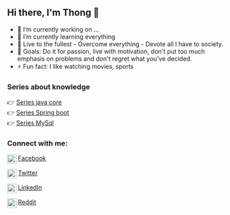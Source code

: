 ## Hi there, I'm Thong 👋

- 🔭 I’m currently working on ...
- 🌱 I’m currently learning everything 
- 💬 Live to the fullest - Overcome everything - Devote all I have to society.
- 🥅 Goals: Do it for passion, live with motivation, don't put too much emphasis on problems and don't regret what you've decided.
- ⚡ Fun fact: I like watching movies, sports

### Series about knowledge

👉 <a href="https://gitlab.com/series-about-programming/java/java-core">Series java core</a>
</br>
👉 <a href="https://gitlab.com/series-about-programming/java/spring-boot">Series Spring boot</a>
</br>
👉 <a href="https://gitlab.com/series-about-programming/sql/syntax-sql">Series MySql</a>
</br>

### Connect with me:

<div>
<a href="https://www.facebook.com/hoang.pham.thong">
<img align="left" alt="Thong's Facebook" width="22px" src="https://cdn.jsdelivr.net/npm/simple-icons@v3/icons/facebook.svg" >Facebook
</a></br></br>

<a href="https://twitter.com/thonghoangpham">
<img align="left" alt="Thong's Twitter" width="22px" src="https://cdn.jsdelivr.net/npm/simple-icons@v3/icons/twitter.svg" />Twitter
</a></br></br>

<a href="https://www.linkedin.com/in/thonghoangpham/">
<img align="left" alt="Thong's Linkdein" width="22px" src="https://cdn.jsdelivr.net/npm/simple-icons@v3/icons/linkedin.svg" />LinkedIn
</a></br></br>

<a href="https://www.reddit.com/user/thonghoangpham">
<img align="left" alt="Thong's Reddit" width="22px" src="https://cdn.jsdelivr.net/npm/simple-icons@v3/icons/reddit.svg" />Reddit
</a></br></br>
</div>





